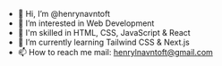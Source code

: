 - 👋 Hi, I’m @henrynavntoft
- 👀 I’m interested in Web Development
- 🚀 I'm skilled in HTML, CSS, JavaScript & React
- 🌱 I’m currently learning Tailwind CSS & Next.js
- 📫 How to reach me mail: henrylnavntoft@gmail.com

<!---
henrynavntoft/henrynavntoft is a ✨ special ✨ repository because its `README.md` (this file) appears on your GitHub profile.
You can click the Preview link to take a look at your changes.
--->
